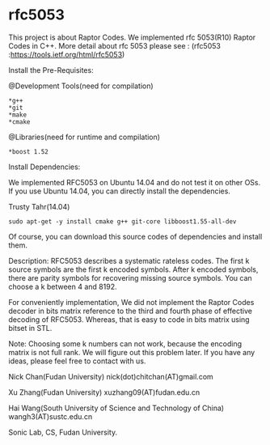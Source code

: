 # rfc5053
This project is about Raptor Codes. We implemented rfc 5053(R10) Raptor Codes in C++. More detail about rfc 5053 please see : (rfc5053 :https://tools.ietf.org/html/rfc5053)


Install the Pre-Requisites:

@Development Tools(need for compilation)

	*g++
	*git
	*make
	*cmake


@Libraries(need for runtime and compilation)

	*boost 1.52



Install Dependencies:

We implemented RFC5053 on Ubuntu 14.04 and do not test it on other OSs. If you use Ubuntu 14.04, you can directly install the dependencies.

Trusty Tahr(14.04)

	sudo apt-get -y install cmake g++ git-core libboost1.55-all-dev

Of course, you can download this source codes of dependencies and install them.




Description:
RFC5053 describes a  systematic rateless codes. The first k source symbols are the first k encoded symbols. After k encoded symbols, there are parity symbols for recovering missing source symbols. You can choose a k between 4 and 8192.

For conveniently implementation, We did not implement the Raptor Codes decoder in bits matrix reference to the third and fourth phase of effective decoding of RFC5053. Whereas, that is easy to code in bits matrix using bitset in STL. 



Note: Choosing some k numbers can not work, because the encoding matrix is not full rank. We will figure out this problem later. If you have any ideas, please feel free to contact with us.









Nick Chan(Fudan University) nick(dot)chitchan(AT)gmail.com

Xu Zhang(Fudan University) xuzhang09(AT)fudan.edu.cn

Hai Wang(South University of Science and Technology of China) wangh3(AT)sustc.edu.cn


Sonic Lab, CS, Fudan University.



